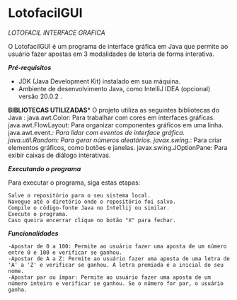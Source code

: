 # LotofacilGUI
*LOTOFACIL INTERFACE GRAFICA*

O LotofacilGUI é um programa de interface gráfica em Java que permite ao usuário fazer apostas em 3 modalidades de loteria de forma interativa.

***Pré-requisitos***

  - JDK (Java Development Kit) instalado em sua máquina.
  - Ambiente de desenvolvimento Java, como IntelliJ IDEA (opcional) versão 20.0.2 .

**BIBLIOTECAS UTILIZADAS***
O projeto utiliza as seguintes bibliotecas do Java :
    java.awt.Color: Para trabalhar com cores em interfaces gráficas.
    java.awt.FlowLayout: Para organizar componentes gráficos em uma linha.
    java.awt.event.*: Para lidar com eventos de interface gráfica.
    java.util.Random: Para gerar números aleatórios.
    javax.swing.*: Para criar elementos gráficos, como botões e janelas.
    javax.swing.JOptionPane: Para exibir caixas de diálogo interativas.
    
***Executando o programa***

Para executar o programa, siga estas etapas:

    Salve o repositório para o seu sistema local.
    Navegue até o diretório onde o repositório foi salvo.
    Compile o código-fonte Java no Intellij ou similar.
    Execute o programa.
    Caso queira encerrar clique no botão "X" para fechar.
  
***Funcionalidades***

    -Apostar de 0 a 100: Permite ao usuário fazer uma aposta de um número entre 0 e 100 e verificar se ganhou.
    -Apostar de A a Z: Permite ao usuário fazer uma aposta de uma letra de 'A' a 'Z' e verificar se ganhou. A letra premiada é a inicial do seu nome.
    -Apostar par ou ímpar: Permite ao usuário fazer uma aposta de um número inteiro e verificar se ganhou. Se o número for par, o usuário ganha.
